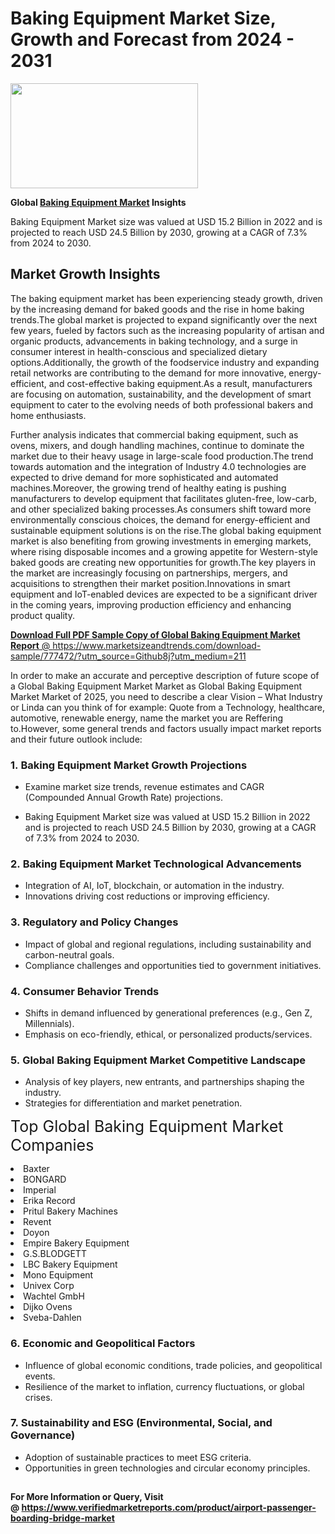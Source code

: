 <H1>Baking Equipment Market Size, Growth and Forecast from 2024 - 2031</H1><img class="aligncenter size-medium wp-image-584254" src="https://thirdeyenews.in/wp-content/uploads/2024/09/Global-Market-Research-300x168.jpeg" alt="" width="300" height="168" /><p><strong>Global&nbsp;<a href="https://www.marketsizeandtrends.com/download-sample/777472/?utm_source=Github8j?utm_medium=211">Baking Equipment Market</a> Insights</strong></p><p>Baking Equipment Market size was valued at USD 15.2 Billion in 2022 and is projected to reach USD 24.5 Billion by 2030, growing at a CAGR of 7.3% from 2024 to 2030.</p><p><h2>Market Growth Insights</h2> <p>The baking equipment market has been experiencing steady growth, driven by the increasing demand for baked goods and the rise in home baking trends.The global market is projected to expand significantly over the next few years, fueled by factors such as the increasing popularity of artisan and organic products, advancements in baking technology, and a surge in consumer interest in health-conscious and specialized dietary options.Additionally, the growth of the foodservice industry and expanding retail networks are contributing to the demand for more innovative, energy-efficient, and cost-effective baking equipment.As a result, manufacturers are focusing on automation, sustainability, and the development of smart equipment to cater to the evolving needs of both professional bakers and home enthusiasts.</p> <p><a href="#"></a></p> <p>Further analysis indicates that commercial baking equipment, such as ovens, mixers, and dough handling machines, continue to dominate the market due to their heavy usage in large-scale food production.The trend towards automation and the integration of Industry 4.0 technologies are expected to drive demand for more sophisticated and automated machines.Moreover, the growing trend of healthy eating is pushing manufacturers to develop equipment that facilitates gluten-free, low-carb, and other specialized baking processes.As consumers shift toward more environmentally conscious choices, the demand for energy-efficient and sustainable equipment solutions is on the rise.The global baking equipment market is also benefiting from growing investments in emerging markets, where rising disposable incomes and a growing appetite for Western-style baked goods are creating new opportunities for growth.The key players in the market are increasingly focusing on partnerships, mergers, and acquisitions to strengthen their market position.Innovations in smart equipment and IoT-enabled devices are expected to be a significant driver in the coming years, improving production efficiency and enhancing product quality.</p> <p><a href="#"></p><p><span class=""><strong>Download Full PDF Sample Copy of Global Baking Equipment Market Report</strong> @ <a href="https://www.marketsizeandtrends.com/download-sample/777472/?utm_source=Github8j?utm_medium=211" target="_blank">https://www.marketsizeandtrends.com/download-sample/777472/?utm_source=Github8j?utm_medium=211</a></span></p><p>In order to make an accurate and perceptive description of future scope of a Global&nbsp;Baking Equipment Market Market as Global&nbsp;Baking Equipment Market Market of 2025, you need to describe a clear Vision &ndash; What Industry or Linda can you think of for example: Quote from a Technology, healthcare, automotive, renewable energy, name the market you are Reffering to.However, some general trends and factors usually impact market reports and their future outlook include:</p><h3>1.&nbsp;<strong>Baking Equipment Market Growth Projections</strong></h3><ul><li>Examine market size trends, revenue estimates and CAGR (Compounded Annual Growth Rate) projections.</li><li><p>Baking Equipment Market size was valued at USD 15.2 Billion in 2022 and is projected to reach USD 24.5 Billion by 2030, growing at a CAGR of 7.3% from 2024 to 2030.</p></li></ul><h3>2.&nbsp;<strong>Baking Equipment Market Technological Advancements</strong></h3><ul><li>Integration of AI, IoT, blockchain, or automation in the industry.</li><li>Innovations driving cost reductions or improving efficiency.</li></ul><h3>3.&nbsp;<strong>Regulatory and Policy Changes</strong></h3><ul><li>Impact of global and regional regulations, including sustainability and carbon-neutral goals.</li><li>Compliance challenges and opportunities tied to government initiatives.</li></ul><h3>4.&nbsp;<strong>Consumer Behavior Trends</strong></h3><ul><li>Shifts in demand influenced by generational preferences (e.g., Gen Z, Millennials).</li><li>Emphasis on eco-friendly, ethical, or personalized products/services.</li></ul><h3>5.&nbsp;<strong>Global Baking Equipment Market Competitive Landscape</strong></h3><ul><li>Analysis of key players, new entrants, and partnerships shaping the industry.</li><li>Strategies for differentiation and market penetration.</li></ul><p data-pm-slice="1 1 []"><span style="color: inherit; font-family: inherit; font-size: 25px;">Top Global Baking Equipment Market Companies</span></p><div class="" data-test-id=""><p><li>Baxter</li><li> BONGARD</li><li> Imperial</li><li> Erika Record</li><li> Pritul Bakery Machines</li><li> Revent</li><li> Doyon</li><li> Empire Bakery Equipment</li><li> G.S.BLODGETT</li><li> LBC Bakery Equipment</li><li> Mono Equipment</li><li> Univex Corp</li><li> Wachtel GmbH</li><li> Dijko Ovens</li><li> Sveba-Dahlen</li></p></div><h3>6.&nbsp;<strong>Economic and Geopolitical Factors</strong></h3><ul><li>Influence of global economic conditions, trade policies, and geopolitical events.</li><li>Resilience of the market to inflation, currency fluctuations, or global crises.</li></ul><h3>7.&nbsp;<strong>Sustainability and ESG (Environmental, Social, and Governance)</strong></h3><ul><li>Adoption of sustainable practices to meet ESG criteria.</li><li>Opportunities in green technologies and circular economy principles.</li></ul><h2><strong style="font-size: 14px;">For More Information or Query, Visit @&nbsp;</strong><a style="background-color: #ffffff; font-size: 14px;" href="https://www.marketsizeandtrends.com/report/baking-equipment-market/" target="_blank">https://www.verifiedmarketreports.com/product/airport-passenger-boarding-bridge-market</a></h2>
